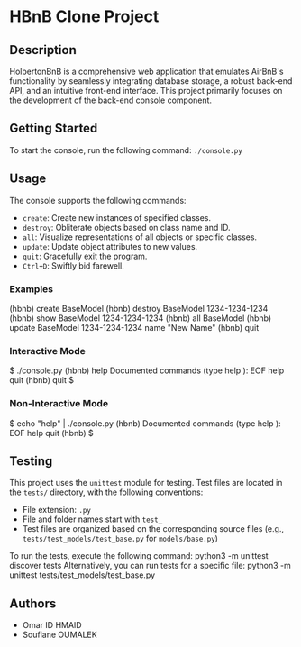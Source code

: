 # HBnB Clone Project

## Description

HolbertonBnB is a comprehensive web application that emulates AirBnB's functionality by seamlessly integrating database storage, a robust back-end API, and an intuitive front-end interface. This project primarily focuses on the development of the back-end console component.

## Getting Started

To start the console, run the following command:
`./console.py`
## Usage

The console supports the following commands:

- `create`: Create new instances of specified classes.
- `destroy`: Obliterate objects based on class name and ID.
- `all`: Visualize representations of all objects or specific classes.
- `update`: Update object attributes to new values.
- `quit`: Gracefully exit the program.
- `Ctrl+D`: Swiftly bid farewell.

### Examples
(hbnb) create BaseModel
(hbnb) destroy BaseModel 1234-1234-1234
(hbnb) show BaseModel 1234-1234-1234
(hbnb) all BaseModel
(hbnb) update BaseModel 1234-1234-1234 name "New Name"
(hbnb) quit


### Interactive Mode
$ ./console.py
(hbnb) help
Documented commands (type help <topic>):
EOF  help  quit
(hbnb) quit
$
### Non-Interactive Mode
$ echo "help" | ./console.py
(hbnb)
Documented commands (type help <topic>):
EOF  help  quit
(hbnb)
$
## Testing

This project uses the `unittest` module for testing. Test files are located in the `tests/` directory, with the following conventions:

- File extension: `.py`
- File and folder names start with `test_`
- Test files are organized based on the corresponding source files (e.g., `tests/test_models/test_base.py` for `models/base.py`)

To run the tests, execute the following command:
python3 -m unittest discover tests
Alternatively, you can run tests for a specific file:
python3 -m unittest tests/test_models/test_base.py

## Authors

- Omar ID HMAID
- Soufiane OUMALEK